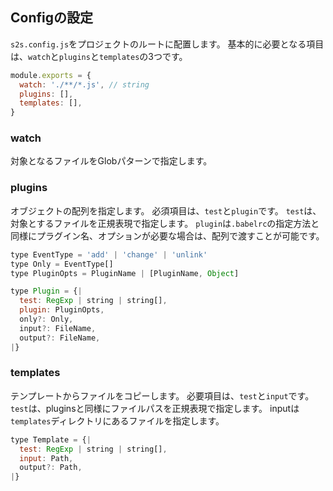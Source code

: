 ## Configの設定
`s2s.config.js`をプロジェクトのルートに配置します。
基本的に必要となる項目は、`watch`と`plugins`と`templates`の3つです。

```js
module.exports = {
  watch: './**/*.js', // string
  plugins: [],
  templates: [],
}
```

### watch
対象となるファイルをGlobパターンで指定します。

### plugins
オブジェクトの配列を指定します。
必須項目は、`test`と`plugin`です。
`test`は、対象とするファイルを正規表現で指定します。
`plugin`は`.babelrc`の指定方法と同様にプラグイン名、オプションが必要な場合は、配列で渡すことが可能です。

```js
type EventType = 'add' | 'change' | 'unlink'
type Only = EventType[]
type PluginOpts = PluginName | [PluginName, Object]

type Plugin = {|
  test: RegExp | string | string[],
  plugin: PluginOpts,
  only?: Only,
  input?: FileName,
  output?: FileName,
|}
```

### templates
テンプレートからファイルをコピーします。
必要項目は、`test`と`input`です。
`test`は、pluginsと同様にファイルパスを正規表現で指定します。
inputは`templates`ディレクトリにあるファイルを指定します。

```js
type Template = {|
  test: RegExp | string | string[],
  input: Path,
  output?: Path,
|}
```
